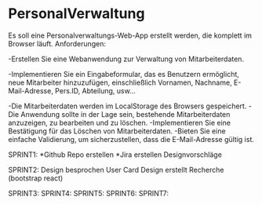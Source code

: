 # PersonalVerwaltung

Es soll eine Personalverwaltungs-Web-App erstellt werden, die komplett im Browser läuft.
Anforderungen:

-Erstellen Sie eine Webanwendung zur Verwaltung von Mitarbeiterdaten.

-Implementieren Sie ein Eingabeformular, das es Benutzern ermöglicht, neue
 Mitarbeiter hinzuzufügen, einschließlich Vornamen, Nachname, E-Mail-Adresse,
 Pers.ID, Abteilung, usw...

-Die Mitarbeiterdaten werden im LocalStorage des Browsers gespeichert.
-Die Anwendung sollte in der Lage sein, bestehende Mitarbeiterdaten anzuzeigen, zu bearbeiten und zu löschen.
-Implementieren Sie eine Bestätigung für das Löschen von Mitarbeiterdaten.
-Bieten Sie eine einfache Validierung, um sicherzustellen, dass die E-Mail-Adresse gültig ist.


SPRINT1: 
*Github Repo erstellen
*Jira erstellen
Designvorschläge

SPRINT2:
Design besprochen 
User Card Design erstellt
Recherche (bootstrap react)


SPRINT3:
SPRINT4:
SPRINT5:
SPRINT6:
SPRINT7:
